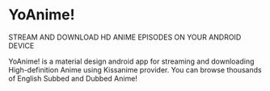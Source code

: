 # YoAnime!

STREAM AND DOWNLOAD HD ANIME EPISODES ON YOUR ANDROID DEVICE

YoAnime! is a material design android app for streaming and downloading High-definition Anime using Kissanime provider. You can browse thousands of English Subbed and Dubbed Anime!
